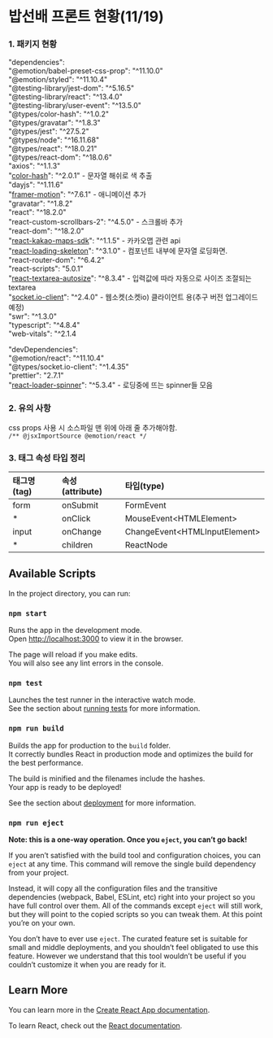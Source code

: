 # 밥선배 프론트 현황(11/19)

### 1. 패키지 현황

 "dependencies":\
    "@emotion/babel-preset-css-prop": "^11.10.0"\
    "@emotion/styled": "^11.10.4"\
    "@testing-library/jest-dom": "^5.16.5"\
    "@testing-library/react": "^13.4.0"\
    "@testing-library/user-event": "^13.5.0"\
    "@types/color-hash": "^1.0.2"\
    "@types/gravatar": "^1.8.3"\
    "@types/jest": "^27.5.2"\
    "@types/node": "^16.11.68"\
    "@types/react": "^18.0.21"\
    "@types/react-dom": "^18.0.6"\
    "axios": "^1.1.3"\
    "[color-hash](https://github.com/zenozeng/color-hash#readme)": "^2.0.1" - 문자열 해쉬로 색 추출\
    "dayjs": "^1.11.6"\
    "[framer-motion](https://www.framer.com/docs/)": "^7.6.1" - 애니메이션 추가\
    "gravatar": "^1.8.2"\
    "react": "^18.2.0"\
    "react-custom-scrollbars-2": "^4.5.0" - 스크롤바 추가\
    "react-dom": "^18.2.0"\
    "[react-kakao-maps-sdk](https://react-kakao-maps-sdk.jaeseokim.dev/)": "^1.1.5" - 카카오맵 관련 api\
    "[react-loading-skeleton](https://github.com/dvtng/react-loading-skeleton)": "^3.1.0" - 컴포넌트 내부에 문자열 로딩화면.\
    "react-router-dom": "^6.4.2"\
    "react-scripts": "5.0.1"\
    "[react-textarea-autosize](https://www.npmjs.com/package/react-textarea-autosize)": "^8.3.4" - 입력값에 따라 자동으로 사이즈 조절되는 textarea\
    "[socket.io-client](https://socket.io/)": "^2.4.0" - 웹소켓(소켓io) 클라이언트 용(추구 버전 업그레이드 예정)\
    "swr": "^1.3.0"\
    "typescript": "^4.8.4"\
    "web-vitals": "^2.1.4

 "devDependencies":\
    "@emotion/react": "^11.10.4"\
    "@types/socket.io-client": "^1.4.35"\
    "prettier": "2.7.1"\
    "[react-loader-spinner](https://mhnpd.github.io/react-loader-spinner/)": "^5.3.4" - 로딩중에 뜨는 spinner들 모음

### 2. 유의 사항

css props 사용 시 소스파일 맨 위에 아래 줄 추가해야함.\
`````/** @jsxImportSource @emotion/react */`````


### 3. 태그 속성 타입 정리

| 태그명(tag) | 속성(attribute) | 타입(type)                        |
|:---------|:--------------|:--------------------------------|
| form     | onSubmit      | FormEvent                       |
| *        | onClick       | MouseEvent\<HTMLElement\>       |
| input    | onChange      | ChangeEvent\<HTMLInputElement\> |
| *        | children      | ReactNode                       |

## Available Scripts

In the project directory, you can run:

### `npm start`

Runs the app in the development mode.\
Open [http://localhost:3000](http://localhost:3000) to view it in the browser.

The page will reload if you make edits.\
You will also see any lint errors in the console.

### `npm test`

Launches the test runner in the interactive watch mode.\
See the section about [running tests](https://facebook.github.io/create-react-app/docs/running-tests) for more information.

### `npm run build`

Builds the app for production to the `build` folder.\
It correctly bundles React in production mode and optimizes the build for the best performance.

The build is minified and the filenames include the hashes.\
Your app is ready to be deployed!

See the section about [deployment](https://facebook.github.io/create-react-app/docs/deployment) for more information.

### `npm run eject`

**Note: this is a one-way operation. Once you `eject`, you can’t go back!**

If you aren’t satisfied with the build tool and configuration choices, you can `eject` at any time. This command will remove the single build dependency from your project.

Instead, it will copy all the configuration files and the transitive dependencies (webpack, Babel, ESLint, etc) right into your project so you have full control over them. All of the commands except `eject` will still work, but they will point to the copied scripts so you can tweak them. At this point you’re on your own.

You don’t have to ever use `eject`. The curated feature set is suitable for small and middle deployments, and you shouldn’t feel obligated to use this feature. However we understand that this tool wouldn’t be useful if you couldn’t customize it when you are ready for it.

## Learn More

You can learn more in the [Create React App documentation](https://facebook.github.io/create-react-app/docs/getting-started).

To learn React, check out the [React documentation](https://reactjs.org/).
